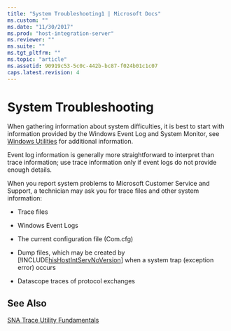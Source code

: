 ```yaml
---
title: "System Troubleshooting1 | Microsoft Docs"
ms.custom: ""
ms.date: "11/30/2017"
ms.prod: "host-integration-server"
ms.reviewer: ""
ms.suite: ""
ms.tgt_pltfrm: ""
ms.topic: "article"
ms.assetid: 90919c53-5c0c-442b-bc87-f024b01c1c07
caps.latest.revision: 4
---
```

# System Troubleshooting
When gathering information about system difficulties, it is best to start with information provided by the Windows Event Log and System Monitor, see [Windows Utilities](../core/windows-utilities1.md) for additional information.  
  
 Event log information is generally more straightforward to interpret than trace information; use trace information only if event logs do not provide enough details.  
  
 When you report system problems to Microsoft Customer Service and Support, a technician may ask you for trace files and other system information:  
  
-   Trace files  
  
-   Windows Event Logs  
  
-   The current configuration file (Com.cfg)  
  
-   Dump files, which may be created by [!INCLUDE[hisHostIntServNoVersion](../includes/hishostintservnoversion-md.md)] when a system trap (exception error) occurs  
  
-   Datascope traces of protocol exchanges  
  
## See Also  
 [SNA Trace Utility Fundamentals](../core/sna-trace-utility-fundamentals2.md)